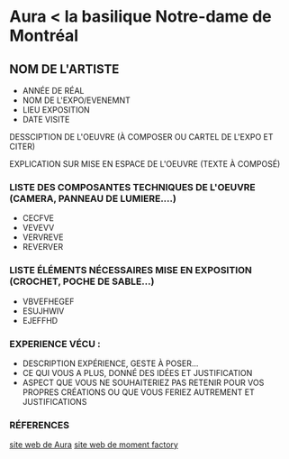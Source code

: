 # Aura < la basilique Notre-dame de Montréal
## NOM DE L'ARTISTE
 - ANNÉE DE RÉAL
 - NOM DE L'EXPO/EVENEMNT
 - LIEU EXPOSITION
 - DATE VISITE

DESSCIPTION DE L'OEUVRE (À COMPOSER OU CARTEL DE L'EXPO ET CITER)

EXPLICATION SUR MISE EN ESPACE DE L'OEUVRE (TEXTE À COMPOSÉ)

### LISTE DES COMPOSANTES TECHNIQUES DE L'OEUVRE (CAMERA, PANNEAU DE LUMIERE....)
  - CECFVE
  - VEVEVV
  - VERVREVE
  - REVERVER

### LISTE ÉLÉMENTS NÉCESSAIRES MISE EN EXPOSITION (CROCHET, POCHE DE SABLE...)
  - VBVEFHEGEF
  - ESUJHWIV
  - EJEFFHD

### EXPERIENCE VÉCU :
  - DESCRIPTION EXPÉRIENCE, GESTE À POSER...
  - CE QUI VOUS A PLUS, DONNÉ DES IDÉES ET JUSTIFICATION
  - ASPECT QUE VOUS NE SOUHAITERIEZ PAS RETENIR POUR VOS PROPRES CRÉATIONS OU QUE VOUS FERIEZ AUTREMENT ET JUSTIFICATIONS

### RÉFERENCES
[site web de Aura](https://www.aurabasiliquemontreal.com/fr)
[site web de moment factory](https://momentfactory.com/projets/tous/tous/aura)
